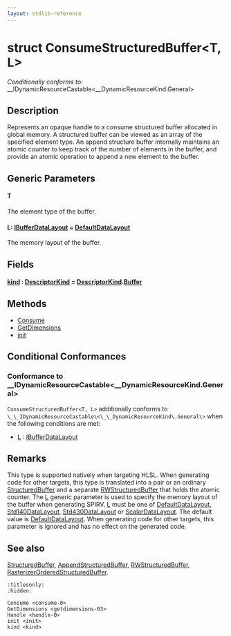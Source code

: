 ```yaml
---
layout: stdlib-reference
---
```


# struct ConsumeStructuredBuffer\<T, L\>

*Conditionally conforms to:* \_\_IDynamicResourceCastable\<\_\_DynamicResourceKind\.General\>

## Description

Represents an opaque handle to a consume structured buffer allocated in global memory.
A structured buffer can be viewed as an array of the specified element type.
An append structure buffer internally maintains an atomic counter to keep track of the number of elements in the buffer,
and provide an atomic operation to append a new element to the buffer.

## Generic Parameters

####  <a id="typeparam-T"></a>T
The element type of the buffer.

####  <a id="typeparam-L"></a>L: [IBufferDataLayout](../../../interfaces/ibufferdatalayout-017b/index.html) = [DefaultDataLayout](../../defaultdatalayout-07b/index.html)
The memory layout of the buffer.


## Fields

####  <a id="decl-kind"></a>[kind](../kind.html) : [DescriptorKind](../../descriptorkind-0a/index.html) = [DescriptorKind](../../descriptorkind-0a/index.html)\.[Buffer](../../descriptorkind-0a/index.html#decl-Buffer)

## Methods

* [Consume](../consume-0.html)
* [GetDimensions](../getdimensions-03.html)
* [init](../init.html)

## Conditional Conformances

### Conformance to \_\_IDynamicResourceCastable\<\_\_DynamicResourceKind\.General\>
`ConsumeStructuredBuffer<T, L>` additionally conforms to `\_\_IDynamicResourceCastable\<\_\_DynamicResourceKind\.General\>` when the following conditions are met:

  * [L](.html#typeparam-L) : [IBufferDataLayout](../../../interfaces/ibufferdatalayout-017b/index.html)
## Remarks


This type is supported natively when targeting HLSL.
When generating code for other targets, this type is translated into a pair or an ordinary <span class='code'><a href="../../structuredbuffer-0a/index.html" class="code_type">StructuredBuffer</a></span> and
a separate <span class='code'><a href="../../rwstructuredbuffer-012c/index.html" class="code_type">RWStructuredBuffer</a></span> that holds the atomic counter.
The <span class='code'><a href=".html#typeparam-L" class="code_type">L</a></span> generic parameter is used to specify the memory layout of the buffer when
generating SPIRV.
<span class='code'><a href=".html#typeparam-L" class="code_type">L</a></span> must be one of <span class='code'><a href="../../defaultdatalayout-07b/index.html" class="code_type">DefaultDataLayout</a></span>, <span class='code'><a href="../../std140datalayout-06a/index.html" class="code_type">Std140DataLayout</a></span>, <span class='code'><a href="../../std430datalayout-06a/index.html" class="code_type">Std430DataLayout</a></span> or <span class='code'><a href="../../scalardatalayout-06a/index.html" class="code_type">ScalarDataLayout</a></span>.
The default value is <span class='code'><a href="../../defaultdatalayout-07b/index.html" class="code_type">DefaultDataLayout</a></span>.
When generating code for other targets, this parameter is ignored and has no effect on the generated code.

## See also

<span class='code'><a href="../../structuredbuffer-0a/index.html" class="code_type">StructuredBuffer</a></span>, <span class='code'><a href="../../appendstructuredbuffer-06g/index.html" class="code_type">AppendStructuredBuffer</a></span>, <span class='code'><a href="../../rwstructuredbuffer-012c/index.html" class="code_type">RWStructuredBuffer</a></span>, <span class='code'><a href="../../rasterizerorderedstructuredbuffer-0ahr/index.html" class="code_type">RasterizerOrderedStructuredBuffer</a></span>.



```{toctree}
:titlesonly:
:hidden:

Consume <consume-0>
GetDimensions <getdimensions-03>
Handle <handle-0>
init <init>
kind <kind>
```
